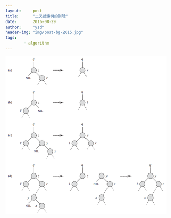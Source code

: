 ```yaml
---
layout:     post
title:      "二叉搜索树的删除"
date:       2016-08-29
author:     "ysd"
header-img: "img/post-bg-2015.jpg"
tags:      
        - algorithm
---
```


![](/img/in-post/2016-08-29-bst/delete.png)